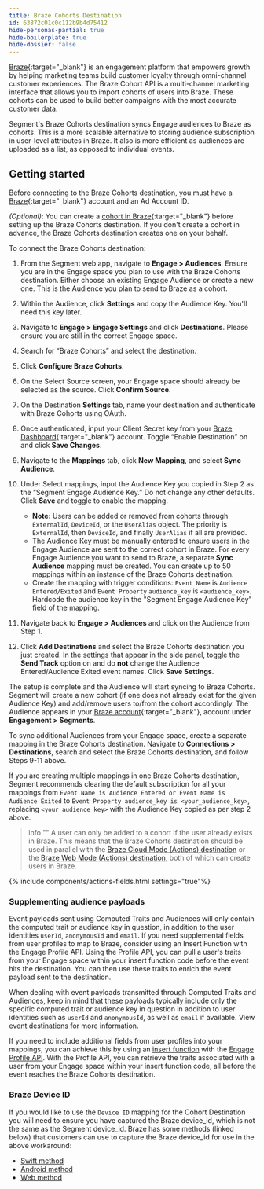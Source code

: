 ```yaml
---
title: Braze Cohorts Destination
id: 63872c01c0c112b9b4d75412
hide-personas-partial: true
hide-boilerplate: true
hide-dossier: false
---
```


[Braze](https://www.braze.com/){:target="_blank"} is an engagement platform that empowers growth by helping marketing teams build customer loyalty through omni-channel customer experiences. The Braze Cohort API is a multi-channel marketing interface that allows you to import cohorts of users into Braze. These cohorts can be used to build better campaigns with the most accurate customer data.

Segment's Braze Cohorts destination syncs Engage audiences to Braze as cohorts. This is a more scalable alternative to storing audience subscription in user-level attributes in Braze. It also is more efficient as audiences are uploaded as a list, as opposed to individual events.

## Getting started

Before connecting to the Braze Cohorts destination, you must have a [Braze](https://dashboard-01.braze.com/sign_in){:target="_blank"} account and an Ad Account ID. 

_(Optional)_: You can create a [cohort in Braze](https://www.braze.com/docs/partners/data_and_infrastructure_agility/customer_data_platform/segment/segment_engage/#step-4-create-a-braze-segment-from-the-engage-audience){:target="_blank"} before setting up the Braze Cohorts destination. If you don't create a cohort in advance, the Braze Cohorts destination creates one on your behalf. 

To connect the Braze Cohorts destination:

1. From the Segment web app, navigate to **Engage > Audiences**. Ensure you are in the Engage space you plan to use with the Braze Cohorts destination. Either choose an existing Engage Audience or create a new one. This is the Audience you plan to send to Braze as a cohort.

2. Within the Audience, click **Settings** and copy the Audience Key. You'll need this key later.

3. Navigate to **Engage > Engage Settings** and click **Destinations**. Please ensure you are still in the correct Engage space.

4. Search for “Braze Cohorts” and select the destination.

5. Click **Configure Braze Cohorts**.

6. On the Select Source screen, your Engage space should already be selected as the source. Click **Confirm Source**.

7. On the Destination **Settings** tab, name your destination and authenticate with Braze Cohorts using OAuth.

8. Once authenticated, input your Client Secret key from your [Braze Dashboard](https://dashboard-01.braze.com/sign_in){:target="_blank"} account. Toggle “Enable Destination” on and click  **Save Changes**.

9. Navigate to the **Mappings** tab, click **New Mapping**, and select **Sync Audience**.

10. Under Select mappings, input the Audience Key you copied in Step 2 as the “Segment Engage Audience Key.” Do not change any other defaults. Click **Save** and toggle to enable the mapping.
     * **Note:** Users can be added or removed from cohorts through `ExternalId`, `DeviceId`, or the `UserAlias` object. The priority is `ExternalId`, then `DeviceId`, and finally `UserAlias` if all are provided.
     * The Audience Key must be manually entered to ensure users in the Engage Audience are sent to the correct cohort in Braze. For every Engage Audience you want to send to Braze, a separate **Sync Audience** mapping must be created. You can create up to 50 mappings within an instance of the Braze Cohorts destination.
     * Create the mapping with trigger conditions: `Event Name` is `Audience Entered/Exited` and `Event Property` `audience_key` is `<audience_key>`. Hardcode the audience key in the "Segment Engage Audience Key" field of the mapping. 
     
11. Navigate back to **Engage > Audiences** and click on the Audience from Step 1. 

12. Click **Add Destinations** and select the Braze Cohorts destination you just created. In the settings that appear in the side panel, toggle the **Send Track** option on and do **not** change the Audience Entered/Audience Exited event names. Click **Save Settings**.

The setup is complete and the Audience will start syncing to Braze Cohorts. Segment will create a new cohort (if one does not already exist for the given Audience Key) and add/remove users to/from the cohort accordingly. The Audience appears in your [Braze account](https://dashboard-01.braze.com/sign_in){:target="_blank"}, account under **Engagement > Segments**.

To sync additional Audiences from your Engage space, create a separate mapping in the Braze Cohorts destination. Navigate to **Connections > Destinations**, search and select the Braze Cohorts destination, and follow Steps 9-11 above.

If you are creating multiple mappings in one Braze Cohorts destination, Segment recommends clearing the default subscription for all your mappings from `Event Name is Audience Entered or Event Name is Audience Exited` to `Event Property audience_key is <your_audience_key>`, replacing `<your_audience_key>` with the Audience Key copied as per step 2 above.

> info ""
> A user can only be added to a cohort if the user already exists in Braze. This means that the Braze Cohorts destination should be used in parallel with the [Braze Cloud Mode (Actions) destination](/docs/connections/destinations/catalog/braze-cloud-mode-actions/) or the [Braze Web Mode (Actions) destination](/docs/connections/destinations/catalog/braze-web-device-mode-actions/), both of which can create users in Braze.

{% include components/actions-fields.html settings="true"%}

### Supplementing audience payloads

Event payloads sent using Computed Traits and Audiences will only contain the computed trait or audience key in question, in addition to the user identities `userId`, `anonymousId` and `email`. If you need supplemental fields from user profiles to map to Braze, consider using an Insert Function with the Engage Profile API. Using the Profile API, you can pull a user's traits from your Engage space within your insert function code before the event hits the destination. You can then use these traits to enrich the event payload sent to the destination.

When dealing with event payloads transmitted through Computed Traits and Audiences, keep in mind that these payloads typically include only the specific computed trait or audience key in question in addition to user identities such as `userId` and `anonymousId`, as well as `email` if available. View [event destinations](/docs/engage/using-engage-data/#event-destinations) for more information.

If you need to include additional fields from user profiles into your mappings, you can achieve this by using an [insert function](/docs/connections/functions/insert-functions/) with the [Engage Profile API](/docs/unify/profile-api/). With the Profile API, you can retrieve the traits associated with a user from your Engage space within your insert function code, all before the event reaches the Braze Cohorts destination. 

### Braze Device ID

If you would like to use the `Device ID` mapping for the Cohort Destination you will need to ensure you have captured the Braze device_id, which is not the same as the Segment device_id. Braze has some methods (linked below) that customers can use to capture the Braze device_id for use in the above workaround:
- [Swift method](https://braze-inc.github.io/braze-swift-sdk/documentation/brazekit/braze/deviceid/)
- [Android method](https://braze-inc.github.io/braze-android-sdk/kdoc/braze-android-sdk/com.braze/-i-braze/device-id.html)
- [Web method](https://js.appboycdn.com/web-sdk/latest/doc/modules/braze.html#getdeviceid)
